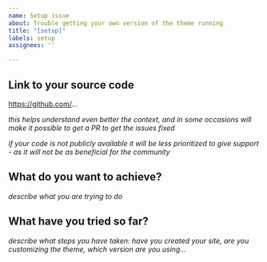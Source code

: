 ```yaml
---
name: Setup issue
about: Trouble getting your own version of the theme running
title: "[setup]"
labels: setup
assignees: ''

---
```


## Link to your source code

https://github.com/...

_this helps understand even better the context, and in some occasions will make it possible to get a PR to get the issues fixed_

_if your code is not publicly available it will be less prioritized to give support - as it will not be as beneficial for the community_

## What do you want to achieve?

_describe what you are trying to do_

## What have you tried so far?

_describe what steps you have taken: have you created your site, are you customizing the theme, which version are you using..._
